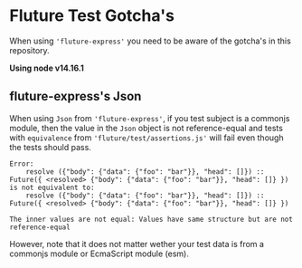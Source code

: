 # Fluture Test Gotcha's

When using `'fluture-express'` you need to be aware of the gotcha's in this
repository.

**Using node v14.16.1**

## fluture-express's Json

When using `Json` from `'fluture-express'`, if you test subject is a commonjs
module, then the value in the `Json` object is not reference-equal and tests
with `equivalence` from `'fluture/test/assertions.js'` will fail even though
the tests should pass.

```
Error:
	resolve ({"body": {"data": {"foo": "bar"}}, "head": []}) :: Future({ <resolved> {"body": {"data": {"foo": "bar"}}, "head": []} })
is not equivalent to:
	resolve ({"body": {"data": {"foo": "bar"}}, "head": []}) :: Future({ <resolved> {"body": {"data": {"foo": "bar"}}, "head": []} })

The inner values are not equal: Values have same structure but are not reference-equal
```

However, note that it does not matter wether your test data is from a commonjs
module or EcmaScript module (esm).

